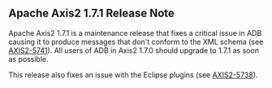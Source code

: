 Apache Axis2 1.7.1 Release Note
-------------------------------

Apache Axis2 1.7.1 is a maintenance release that fixes a critical issue in ADB
causing it to produce messages that don't conform to the XML schema (see
[AXIS2-5741][]). All users of ADB in Axis2 1.7.0 should upgrade to 1.7.1
as soon as possible.

This release also fixes an issue with the Eclipse plugins (see [AXIS2-5738][]).

[AXIS2-5741]: https://issues.apache.org/jira/browse/AXIS2-5741
[AXIS2-5738]: https://issues.apache.org/jira/browse/AXIS2-5738
